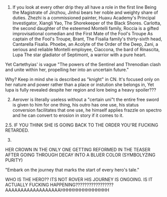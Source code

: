 1. If you look at every other drip they all have a role in the first line
Being the Magistrate of Jinzhou, Jinhsi bears her noble and weighty share of duties.
Zhezhi is a commissioned painter,
Huaxu Academy's Principal Investigator, Xiangli Yao,
The Shorekeeper of the Black Shores.
Carlotta, the second daughter of the esteemed Montelli family,
Roccia is a gifted improvisational comedian and the First Mate of the Fool's Troupe
As captain of the Fool's Troupe, Brant,
The Fisalia family's thirty-sixth head, Cantarella Fisalia.
Phoebe, an Acolyte of the Order of the Deep,
Zani, a serious and reliable Montelli employee,
Ciaccona, the bard of Rinascita,
Lupa The star gladiator of Septimont, a warrior with a pure heart.

Yet Cartethyias' is vague "The powers of the Sentinel and Threnodian clash and unite within her, propelling her into an uncertain future."

Why? Keep in mind she is described as "knight" in CN. 
It's focused only  on her nature and power rather than a place or instution she belongs in, Yet lupa is fully revealed despite her region and lore being a heavy spoiler???

2. Aerover is literally useless without a "certain uni"t the entire free sword is given to him for one thing, his outro has one use, his status conversion facilitates that one use, he himself applies frazzle on spectro and he can convert to erosion in story if it comes to it. 

2.5. IF YOU THINK SHE IS GOING BACK TO THE ORDER YOU'RE FUCKING RETARDED. 


3. 
HER CROWN IN THE ONLY ONE GETTING REFORMED IN THE TEASER AFTER GOING THROUGH DECAY INTO A BLUER COLOR (SYMBOLYZING PURITY)

"Embark on the journey that marks the start of every hero's tale."

WHO IS THE HERO?? ITS NOT ROVER HIS JOURNEY IS ONGOING. IS IT ACTUALLY FUCKING HAPPENING????????????????? AAAAAAAAAAAAAAAAAAHHHHHHHHHHHHHHH 

